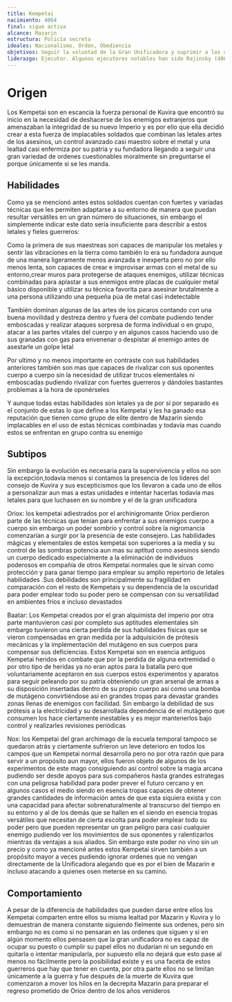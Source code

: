 ```yaml
---
title: Kempetai
nacimiento: 4064
final: sigue activa
alcance: Mazarin
estructura: Policía secreta
ideales: Nacionalismo, Orden, Obediencia
objetivos: Seguir la voluntad de la Gran Unificadora y suprimir a los disidentes
liderazgo: Ejecutor. Algunos ejecutores notables han sido Rajinsky (4064-4071) y Dmitri (4073-)
---
```


# Origen

Los Kempetai son en escancia la fuerza personal de Kuvira que encontró su inicio en la necesidad de deshacerse  de los enemigos extranjeros que amenazaban la integridad de su nuevo Imperio y es por ello que ella decidió crear a esta fuerza de implacables soldados que combinan las letales artes de los asesinos, un control avanzado casi maestro sobre el metal y una lealtad casi enfermiza por su patria y su fundadora llegando a seguir una gran variedad de ordenes cuestionables moralmente sin preguntarse el porque únicamente si se les manda.

## Habilidades

Como ya se mencionó antes estos soldados cuentan con fuertes y variadas técnicas que les permiten adaptarse a su entorno de manera que puedan resultar versátiles en un gran número de situaciones, sin embargo el simplemente indicar este dato sería insuficiente para describir a estos letales y fieles guerreros:

Como la primera de sus maestreas son capaces de manipular los metales y sentir las vibraciones en la tierra como también lo era su fundadora aunque de una manera ligeramente menos avanzada e inexperta pero no por ello menos lenta, son capaces de crear e improvisar armas con el metal de su entorno,crear muros para protegerse de ataques enemigos, utilizar técnicas combinadas para aplastar a sus enemigos entre placas de cualquier metal básico disponible y utilizar su técnica favorita para asesinar brutalmente a una persona utilizando una pequeña púa de metal casi indetectable

También dominan algunas de las artes de los picaros contando con una buena movilidad y destreza dentro y fuera del combate pudiendo tender emboscadas y realizar ataques sorpresa de forma individual o en grupo, atacar a las partes vitales del cuerpo y en algunos casos haciendo uso de sus granadas con gas para envenenar o despistar al enemigo antes de asestarle un golpe letal

Por ultimo y no menos importante en contraste con sus habilidades anteriores también son mas que capaces de rivalizar con sus oponentes cuerpo a cuerpo sin la necesidad de utilizar trucos elementales ni emboscadas pudiendo rivalizar con fuertes guerreros y dándoles bastantes problemas a la hora de oponérseles

Y aunque todas estas habilidades son letales ya de por si por separado es el conjunto de estas lo que define a los Kempetai y les ha ganado esa reputación que tienen como grupo de elite dentro de Mazarin siendo implacables en el uso de estas técnicas combinadas y todavía mas cuando estos se enfrentan en grupo contra su enemigo

## Subtipos

Sin embargo la evolución es necesaria para la supervivencia y ellos no son la excepción,todavía menos si contamos la presencia de los lideres del consejo de Kuvira y sus escepticismos que los llevaron a cada uno de ellos a personalizar aun mas a estas unidades e intentar hacerlas todavía mas letales para que luchasen en su nombre y el de la gran unificadora

Oriox: los kempetai adiestrados por el archinigromante Oriox perdieron parte de las técnicas que tenían para enfrentar a sus enemigos cuerpo a cuerpo sin embargo un poder sombrío y control sobre la nigromancia comenzarían a surgir por la presencia de este consejero. Las habilidades mágicas y elementales de estos kempetai son superiores a la media y su control de las sombras potencia aun mas su aptitud como asesinos siendo un cuerpo dedicado especialmente a la eliminación de individuos poderosos en compañía de otros Kempetai normales que le sirvan como protección y para ganar tiempo para emplear su amplio repertorio de letales habilidades .Sus debilidades son principalmente su fragilidad en comparación con el resto de Kempetais y su dependencia de la oscuridad para poder emplear todo su poder pero se compensan con su versatilidad en ambientes fríos e incluso devastados

Baatar: Los Kempetai creados por el gran alquimista del imperio por otra parte mantuvieron casi por completo sus aptitudes elementales sin embargo tuvieron una cierta perdida de sus habilidades físicas que se vieron compensadas en gran medida por la adquisición de prótesis mecánicas y la implementación del mutágeno en sus cuerpos para compensar sus deficiencias. Estos Kempetai son en esencia antiguos Kempetai heridos en combate que por la perdida de alguna extremidad o por otro tipo de heridas ya no eran aptos para la batalla pero que voluntariamente aceptaron en sus cuerpos estos experimentos y aparatos para seguir peleando por su patria obteniendo un gran arsenal de armas a su disposición insertadas dentro de su propio cuerpo así como una bomba de mutágeno convirtiéndose así en grandes tropas para devastar grandes zonas llenas de enemigos  con facilidad. Sin embargo la debilidad de sus prótesis a la electricidad y su desarrollada dependencia de el mutágeno que consumen los hace ciertamente inestables y es mejor mantenerlos bajo control y realizarles revisiones periódicas

Nox: los Kempetai del gran archimago de la escuela temporal tampoco se quedaron atrás y ciertamente sufrieron un leve deterioro en todos los campos que un Kempetai normal desarrolla pero no por otra razón que para servir a un propósito aun mayor, ellos fueron objeto de algunos de los experimentos de este mago consiguiendo así control sobre la magia arcana pudiendo ser desde apoyos para sus compañeros hasta grandes estrategas con una peligrosa habilidad para poder prever el futuro cercano y en algunos casos el medio siendo en esencia tropas capaces de obtener grandes cantidades de información antes de que esta siquiera exista y con una capacidad para afectar sobrenaturalmente al transcurso del tiempo en su entorno y al de los demás que se hallen en el siendo en esencia tropas versátiles que necesitan de cierta escolta para poder emplear todo su poder pero que pueden representar un gran peligro para casi cualquier enemigo pudiendo ver los movimientos de sus oponentes y ralentizarlos mientras da ventajas a sus aliados. Sin embargo este poder no vino sin un precio y como ya mencioné antes estos Kempetai sirven también a un propósito mayor a veces pudiendo ignorar ordenes que no vengan directamente de la Unificadora alegando que es por el bien de Mazarin e incluso atacando a quienes osen meterse en su camino.

## Comportamiento

A pesar de la diferencia de habilidades que pueden darse entre ellos los Kempetai comparten entre ellos su misma lealtad por Mazarin y Kuvira y lo demuestran de manera constante siguiendo fielmente sus ordenes, pero sin embargo no es como si no pensaran en las ordenes que siguen y si en algún momento ellos pensasen que la gran unificadora no es capaz de ocupar su puesto o cumplir su papel ellos no dudarían ni un segundo en quitarla o intentar manipularla, por supuesto ella no dejará que esto pase al menos no fácilmente pero la posibilidad existe y es una faceta de estos guerreros que hay que tener en cuenta, por otra parte ellos no se limitan únicamente a la guerra y fue después de la muerte de Kuvira que comenzaron a mover los hilos en la decrepita Mazarin para preparar el regreso prometido de Oriox dentro de los años venideros

